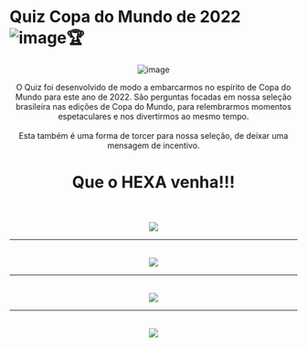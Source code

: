 # Quiz Copa do Mundo de 2022 ![image](https://user-images.githubusercontent.com/106918230/198836135-b740be5f-f58d-4a0e-b547-db05b4bce187.png)🏆

<div align="center"> 

 ![image](https://user-images.githubusercontent.com/106918230/198836316-775eba67-a0f9-4f98-ab41-d85375ad2b1e.png)

<div/>

O Quiz foi desenvolvido de modo a embarcarmos no espírito de Copa do Mundo para este ano de 2022.
São perguntas focadas em nossa seleção brasileira nas edições de Copa do Mundo, para relembrarmos momentos espetaculares e nos divertirmos ao mesmo tempo.
<br/>
<br/>
Esta também é uma forma de torcer para nossa seleção, de deixar uma mensagem de incentivo.
<br/>
# Que o HEXA venha!!!
<br/>
<br/>
<div align="center"> 
<img src="https://user-images.githubusercontent.com/106918230/198837763-6f14c7f9-4999-404e-b974-61fa3b3d0839.png"/>
<br/>
<hr/>
<br/>
<img src="https://user-images.githubusercontent.com/106918230/198837766-8d606ccb-1ddd-4174-985d-6768e96a28f6.png"/>
<br/>
<hr/>
<br/>
<img src="https://user-images.githubusercontent.com/106918230/198837769-1c7ffaaf-f5cc-4918-bd9f-34bf1c67b05a.png"/>
<br/>
<hr/>
<br/>
<img src="https://user-images.githubusercontent.com/106918230/198837770-a058d033-fdb7-416c-8e77-3f143991dbea.png"/>


<div/>
